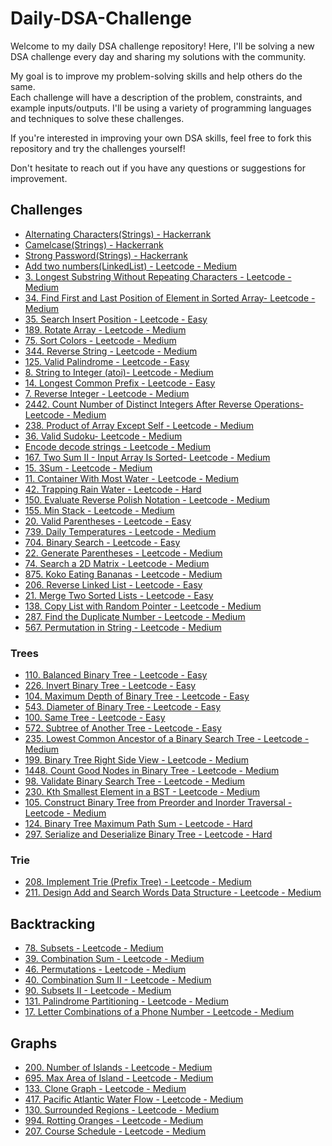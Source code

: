 # Daily-DSA-Challenge

Welcome to my daily DSA challenge repository! Here, I'll be solving a new DSA challenge every day and sharing my
solutions with the community.

My goal is to improve my problem-solving skills and help others do the same.  
Each challenge will have a description of the problem, constraints, and example inputs/outputs. I'll be using a variety
of programming languages and techniques to solve these challenges.

If you're interested in improving your own DSA skills, feel free to fork this repository and try the challenges
yourself!

Don't hesitate to reach out if you have any questions or suggestions for improvement.

## Challenges
- <a href="https://www.hackerrank.com/challenges/alternating-characters/problem">Alternating Characters(Strings) -
  Hackerrank</a>
- <a href="https://www.hackerrank.com/challenges/camelcase/problem">Camelcase(Strings) - Hackerrank</a>
- <a href="https://www.hackerrank.com/challenges/strong-password/problem">Strong Password(Strings) - Hackerrank</a>
- <a href="https://leetcode.com/problems/add-two-numbers/description/">Add two numbers(LinkedList) - Leetcode -
  Medium</a>
- <a href="https://leetcode.com/problems/longest-substring-without-repeating-characters/">3. Longest Substring Without
  Repeating Characters - Leetcode - Medium</a>
- <a href="https://leetcode.com/problems/find-first-and-last-position-of-element-in-sorted-array/description/">34. Find
  First and Last Position of Element in Sorted Array- Leetcode - Medium</a>
- <a href="https://leetcode.com/problems/search-insert-position/description/">35. Search Insert Position - Leetcode -
  Easy</a>
- <a href="https://leetcode.com/problems/rotate-array/">189. Rotate Array - Leetcode - Medium</a>
- <a href="https://leetcode.com/problems/sort-colors/description/">75. Sort Colors - Leetcode - Medium</a>
- <a href="https://leetcode.com/problems/reverse-string/">344. Reverse String - Leetcode - Medium</a>
- <a href="https://leetcode.com/problems/valid-palindrome/">125. Valid Palindrome - Leetcode - Easy</a>
- <a href="https://leetcode.com/problems/string-to-integer-atoi/">8. String to Integer (atoi)- Leetcode - Medium</a>
- <a href="https://leetcode.com/problems/longest-common-prefix/">14. Longest Common Prefix - Leetcode - Easy</a>
- <a href="https://leetcode.com/problems/reverse-integer/">7. Reverse Integer - Leetcode - Medium</a>
- <a href="https://leetcode.com/problems/count-number-of-distinct-integers-after-reverse-operations/description/">2442.
  Count Number of Distinct Integers After Reverse Operations- Leetcode - Medium</a>
- <a href="https://leetcode.com/problems/product-of-array-except-self/description/">238. Product of Array Except Self -
  Leetcode - Medium</a>
- <a href="https://leetcode.com/problems/valid-sudoku/description/">36. Valid Sudoku- Leetcode - Medium</a>
- <a href="https://leetcode.com/problems/encode-and-decode-strings/">Encode decode strings - Leetcode - Medium</a>
- <a href="https://leetcode.com/problems/two-sum-ii-input-array-is-sorted/">167. Two Sum II - Input Array Is Sorted-
  Leetcode - Medium</a>
- <a href="https://leetcode.com/problems/3sum/"> 15. 3Sum - Leetcode - Medium</a>
- <a href="https://leetcode.com/problems/container-with-most-water/"> 11. Container With Most Water - Leetcode - Medium</a>
- <a href="https://leetcode.com/problems/trapping-rain-water/"> 42. Trapping Rain Water - Leetcode - Hard</a>
- <a href="https://leetcode.com/problems/evaluate-reverse-polish-notation/"> 150. Evaluate Reverse Polish Notation - Leetcode - Medium</a>
- <a href="https://leetcode.com/problems/min-stack/"> 155. Min Stack - Leetcode - Medium</a>
- <a href="https://leetcode.com/problems/valid-parentheses/"> 20. Valid Parentheses - Leetcode - Easy</a>
- <a href="https://leetcode.com/problems/daily-temperatures/"> 739. Daily Temperatures - Leetcode - Medium</a>
- <a href="https://leetcode.com/problems/binary-search"> 704. Binary Search - Leetcode - Easy</a>
- <a href="https://leetcode.com/problems/generate-parentheses"> 22. Generate Parentheses - Leetcode - Medium</a>
- <a href="https://leetcode.com/problems/search-a-2d-matrix"> 74. Search a 2D Matrix - Leetcode - Medium</a>
- <a href="https://leetcode.com/problems/koko-eating-bananas"> 875. Koko Eating Bananas - Leetcode - Medium</a>
- <a href="https://leetcode.com/problems/reverse-linked-list/">206. Reverse Linked List - Leetcode - Easy</a>
- <a href="https://leetcode.com/problems/merge-two-sorted-lists/">21. Merge Two Sorted Lists - Leetcode - Easy</a>
- <a href="https://leetcode.com/problems/copy-list-with-random-pointer">138. Copy List with Random Pointer - Leetcode -
  Medium</a>
- <a href="https://leetcode.com/problems/find-the-duplicate-number">287. Find the Duplicate Number - Leetcode -
  Medium</a>
- <a href="https://leetcode.com/problems/permutation-in-string">567. Permutation in String - Leetcode - Medium</a>

### Trees
- <a href="https://leetcode.com/problems/balanced-binary-tree">110. Balanced Binary Tree - Leetcode - Easy</a>
- <a href="https://leetcode.com/problems/invert-binary-tree/">226. Invert Binary Tree - Leetcode - Easy</a>
- <a href="https://leetcode.com/problems/maximum-depth-of-binary-tree">104. Maximum Depth of Binary Tree - Leetcode -
  Easy</a>
- <a href="https://leetcode.com/problems/diameter-of-binary-tree">543. Diameter of Binary Tree - Leetcode - Easy</a>
- <a href="https://leetcode.com/problems/same-tree">100. Same Tree - Leetcode - Easy</a>
- <a href="https://leetcode.com/problems/subtree-of-another-tree">572. Subtree of Another Tree - Leetcode - Easy</a>
- <a href="https://leetcode.com/problems/lowest-common-ancestor-of-a-binary-search-tree/">235. Lowest Common Ancestor of
  a Binary Search Tree - Leetcode - Medium</a>
- <a href="https://leetcode.com/problems/binary-tree-right-side-view">199. Binary Tree Right Side View - Leetcode -
  Medium</a>
- <a href="https://leetcode.com/problems/count-good-nodes-in-binary-tree"> 1448. Count Good Nodes in Binary Tree - Leetcode - Medium</a>
- <a href="https://leetcode.com/problems/validate-binary-search-tree/"> 98. Validate Binary Search Tree - Leetcode - Medium</a>
- <a href="https://leetcode.com/problems/kth-smallest-element-in-a-bst"> 230. Kth Smallest Element in a BST - Leetcode - Medium</a>
- <a href="https://leetcode.com/problems/construct-binary-tree-from-preorder-and-inorder-traversal/"> 105. Construct Binary Tree from Preorder and Inorder Traversal - Leetcode - Medium</a>
- <a href="https://leetcode.com/problems/binary-tree-maximum-path-sum/"> 124. Binary Tree Maximum Path Sum - Leetcode - Hard</a>
- <a href="https://leetcode.com/problems/serialize-and-deserialize-binary-tree">297. Serialize and Deserialize Binary
  Tree - Leetcode - Hard</a>

### Trie
- <a href="https://leetcode.com/problems/implement-trie-prefix-tree/description/"> 208. Implement Trie (Prefix Tree) - Leetcode - Medium</a>
- <a href="https://leetcode.com/problems/design-add-and-search-words-data-structure/description/"> 211. Design Add and Search Words Data Structure - Leetcode - Medium</a>

## Backtracking
- <a href="https://leetcode.com/problems/subsets/"> 78. Subsets - Leetcode - Medium</a>
- <a href="https://leetcode.com/problems/combination-sum/description/"> 39. Combination Sum - Leetcode - Medium</a>
- <a href="https://leetcode.com/problems/permutations/description/"> 46. Permutations - Leetcode - Medium</a>
- <a href="https://leetcode.com/problems/combination-sum-ii"> 40. Combination Sum II - Leetcode - Medium</a>
- <a href="https://leetcode.com/problems/combination-sum-ii"> 90. Subsets II - Leetcode - Medium</a>
- <a href="https://leetcode.com/problems/palindrome-partitioning/description/"> 131. Palindrome Partitioning - Leetcode - Medium</a>
- <a href="https://leetcode.com/problems/letter-combinations-of-a-phone-number/description/"> 17. Letter Combinations of a Phone Number - Leetcode - Medium</a>

## Graphs
- <a href="https://leetcode.com/problems/number-of-islands/description/"> 200. Number of Islands - Leetcode - Medium</a>
- <a href="https://leetcode.com/problems/max-area-of-island/description/"> 695. Max Area of Island - Leetcode - Medium</a>
- <a href="https://leetcode.com/problems/clone-graph/description/"> 133. Clone Graph - Leetcode - Medium</a>
- <a href="https://leetcode.com/problems/pacific-atlantic-water-flow/description/"> 417. Pacific Atlantic Water Flow - Leetcode - Medium</a>
- <a href="https://leetcode.com/problems/surrounded-regions"> 130. Surrounded Regions - Leetcode - Medium</a>
- <a href="https://leetcode.com/problems/rotting-oranges"> 994. Rotting Oranges - Leetcode - Medium</a>
- <a href="https://leetcode.com/problems/course-schedule"> 207. Course Schedule - Leetcode - Medium</a>

